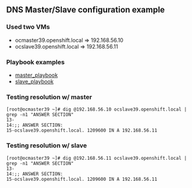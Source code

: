 ## DNS Master/Slave configuration example

### Used two VMs

* ocmaster39.openshift.local => 192.168.56.10
* ocslave39.openshift.local => 192.168.56.11

### Playbook examples

* [master_playbook](./master.yml)
* [slave_playbook](./slave.yml)

### Testing resolution w/ master

```
[root@ocmaster39 ~]# dig @192.168.56.10 ocslave39.openshift.local | grep -n1 "ANSWER SECTION"
13-
14:;; ANSWER SECTION:
15-ocslave39.openshift.local. 1209600 IN A 192.168.56.11
```

### Testing resolution w/ slave

```
[root@ocmaster39 ~]# dig @192.168.56.11 ocslave39.openshift.local | grep -n1 "ANSWER SECTION"
13-
14:;; ANSWER SECTION:
15-ocslave39.openshift.local. 1209600 IN A 192.168.56.11
```
